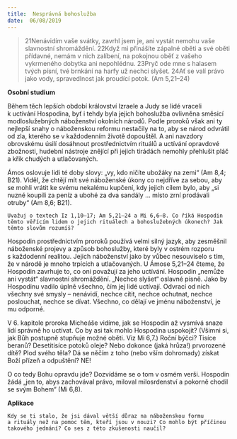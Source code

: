 ```yaml
---
title:  Nesprávná bohoslužba
date:  06/08/2019
---
```


> <p></p>
> 21Nenávidím vaše svátky, zavrhl jsem je, ani vystát nemohu vaše slavnostní shromáždění. 22Když mi přinášíte zápalné oběti a své oběti přídavné, nemám v nich zalíbení, na pokojnou oběť z vašeho vykrmeného dobytka ani nepohlédnu. 23Pryč ode mne s halasem tvých písní, tvé brnkání na harfy už nechci slyšet. 24Ať se valí právo jako vody, spravedlnost jak proudící potok. (Am 5,21–24)

**Osobní studium**

Během těch lepších období království Izraele a Judy se lidé vraceli k uctívání Hospodina, byť i tehdy byla jejich bohoslužba ovlivněna směsicí modloslužebných náboženství okolních národů. Podle proroků však ani ty nejlepší snahy o náboženskou reformu nestačily na to, aby se národ odvrátil od zla, kterého se v každodenním životě dopouštěl. A ani navzdory obrovskému úsilí dosáhnout prostřednictvím rituálů a uctívání opravdové zbožnosti, hudební nástroje znějící při jejich tirádách nemohly přehlušit pláč a křik chudých a utlačovaných.

Ámos oslovuje lidi té doby slovy: „vy, kdo ničíte ubožáky na zemi“ (Am 8,4; B21). Viděl, že chtějí mít své náboženské úkony co nejdříve za sebou, aby se mohli vrátit ke svému nekalému kupčení, kdy jejich cílem bylo, aby „si nuzné koupili za peníz a ubohé za dva sandály ... místo zrní prodávali otruby“ (Am 8,6; B21).

`Uvažuj o textech Iz 1,10–17; Am 5,21–24 a Mi 6,6–8. Co říká Hospodin těmto věřícím lidem o jejich rituálech a bohoslužebných úkonech? Jak těmto slovům rozumíš?`

Hospodin prostřednictvím proroků po­užívá velmi silný jazyk, aby zesměšnil náboženské projevy a způsob bohoslužby, které byly v ostrém rozporu s každodenní realitou. Jejich náboženství jako by vůbec nesouviselo s tím, že v národě je mnoho trpících a utlačovaných. U Ámose 5,21–24 čteme, že Hospodin zavrhuje to, co oni považují za jeho uctívání. Hospodin „nemůže ani vystát“ slavnostní shromáždění. „Nechce slyšet“ oslavné písně. Jako by Hospodinu vadilo úplně všechno, čím jej lidé uctívají. Odvrací od nich všechny své smysly – nenávidí, nechce cítit, nechce ochutnat, nechce poslouchat, nechce se dívat. Všechno, co dělají ve jménu náboženství, je mu odporné.

V 6. kapitole proroka Micheáše vidíme, jak se Hospodin až vysmívá snaze lidí správně ho uctívat. Co by asi tak mohlo Hospodina uspokojit? (Všimni si, jak Bůh postupně stupňuje možné oběti. Viz Mi 6,7.) Roční býčci? Tisíce beranů? Desetitisíce potoků oleje? Nebo dokonce (jaká hrůza!) prvorozené dítě? Plod svého těla? Dá se něčím z toho (nebo vším dohromady) získat Boží přízeň a odpuštění? NE!

O co tedy Bohu opravdu jde? Dozvídáme se o tom v osmém verši. Hospodin žádá „jen to, abys zachovával právo, miloval milosrdenství a pokorně chodil se svým Bohem“ (Mi 6,8).

**Aplikace**

`Kdy se ti stalo, že jsi dával větší důraz na náboženskou formu a rituály než na pomoc těm, kteří jsou v nouzi? Co mohlo být příčinou takového jednání? Co ses z této zkušenosti naučil?`